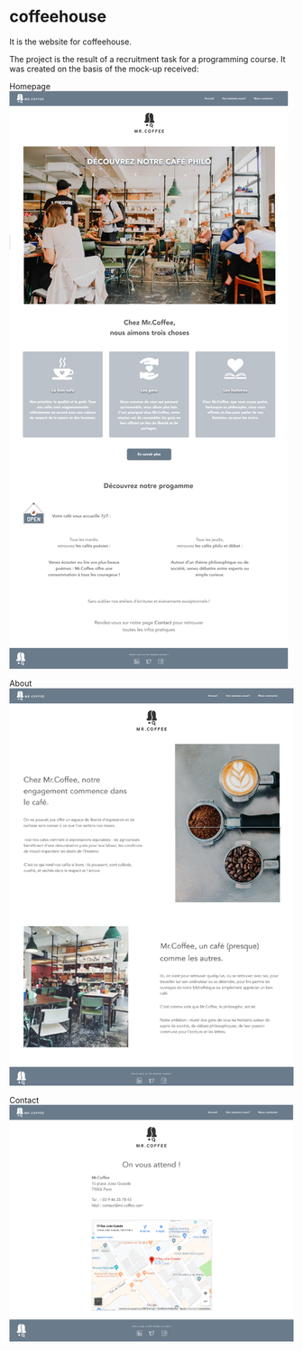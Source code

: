 # coffeehouse

It is the website for coffeehouse. 

The project is the result of a recruitment task for a programming course. It was created on the basis of the mock-up received:

Homepage
<img src="/assets/result_homepage.png" alt="The result - homepage"/>



About
<img src="/assets/result_about.png" alt="The result - about"/>



Contact
<img src="/assets/result_contact.png" alt="The result - contact"/>
